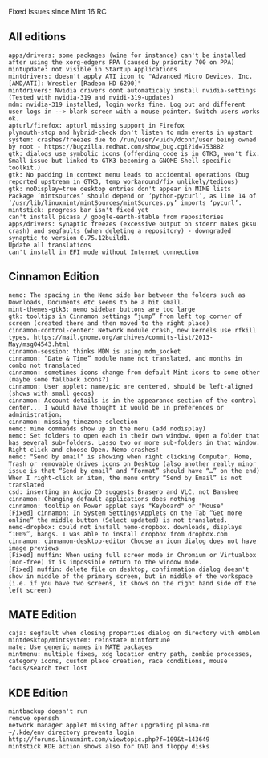 Fixed Issues since Mint 16 RC

All editions
------------
	apps/drivers: some packages (wine for instance) can't be installed after using the xorg-edgers PPA (caused by priority 700 on PPA)	
	mintupdate: not visible in Startup Applications	
	mintdrivers: doesn't apply ATI icon to "Advanced Micro Devices, Inc. [AMD/ATI]: Wrestler [Radeon HD 6290]"	
	mintdrivers: Nvidia drivers dont automaticaly install nvidia-settings (Tested with nvidia-319 and nvidi-319-updates)
	mdm: nvidia-319 installed, login works fine. Log out and different user logs in --> blank screen with a mouse pointer. Switch users works ok.
	apturl/firefox: apturl missing support in Firefox	
	plymouth-stop and hybrid-check don't listen to mdm events in upstart
	system: crashes/freezes	due to /run/user/<uid>/dconf/user being owned by root - https://bugzilla.redhat.com/show_bug.cgi?id=753882	
	gtk: dialogs use symbolic icons (offending code is in GTK3, won't fix. Small issue but linked to GTK3 becoming a GNOME Shell specific toolkit.)
	gtk: No padding in context menu leads to accidental operations (bug reported upstream in GTK3, temp workaround/fix unlikely/tedious)
	gtk: noDisplay=true desktop entries don't appear in MIME lists
	Package ‘mintsources’ should depend on ‘python-pycurl’, as line 14 of ‘/usr/lib/linuxmint/mintSources/mintSources.py’ imports ‘pycurl’.	
	mintstick: progress bar isn't fixed yet
	can't install picasa / google-earth-stable from repositories
	apps/drivers: synaptic freezes (excessive output on stderr makes gksu crash) and segfaults (when deleting a repository) - downgraded synaptic to version 0.75.12build1.
	Update all translations
	can't install in EFI mode without Internet connection

Cinnamon Edition
----------------
	nemo: The spacing in the Nemo side bar between the folders such as Downloads, Documents etc seems to be a bit small.	
	mint-themes-gtk3: nemo sidebar buttons are too large
	gtk: tooltips in Cinnamon settings “jump” from left top corner of screen (created there and then moved to the right place)	
	cinnamon-control-center: Network module crash, new kernels use rfkill types. https://mail.gnome.org/archives/commits-list/2013-May/msg04543.html
	cinnamon-session: thinks MDM is using mdm_socket	
	cinnamon: “Date & Time” module name not translated, and months in combo not translated
	cinnamon: sometimes icons change from default Mint icons to some other (maybe some fallback icons?)	
	cinnamon: User applet: name/pic are centered, should be left-aligned (shows with small gecos)
	cinnamon: Account details is in the appearance section of the control center... I would have thought it would be in preferences or administration.		
	cinnamon: missing timezone selection
	nemo: mime commands show up in the menu (add nodisplay)
	nemo: Set folders to open each in their own window. Open a folder that has several sub-folders. Lasso two or more sub-folders in that window.  Right-click and choose Open. Nemo crashes!
	nemo: "Send by email" is showing when right clicking Computer, Home, Trash or removable drives icons on Desktop (also another really minor issue is that “Send by email” and “Format” should have “…” on the end)
	When I right-click an item, the menu entry “Send by Email” is not translated
	csd: inserting an Audio CD suggests Brasero and VLC, not Banshee
	cinnamon: Changing default applications does nothing
	cinnamon: tooltip on Power applet says "Keyboard" or "Mouse"
	[Fixed] cinnamon: In System Settings\Applets on the Tab “Get more online” the middle button (Select updated) is not translated.
	nemo-dropbox: could not install nemo-dropbox. downloads, displays “100%”, hangs. I was able to install dropbox from dropbox.com
	cinnamon: cinnamon-desktop-editor Choose an icon dialog does not have image previews    
	[Fixed] muffin: When using full screen mode in Chromium or Virtualbox (non-free) it is impossible return to the window mode.
	[Fixed] muffin: delete file on desktop, confirmation dialog doesn't show in middle of the primary screen, but in middle of the workspace (i.e. if you have two screens, it shows on the right hand side of the left screen)
	
MATE Edition
------------
	caja: segfault when closing properties dialog on directory with emblem
	mintdesktop/mintsystem: reinstate mintfortune
	mate: Use generic names in MATE packages	
	mintmenu: multiple fixes, xdg location entry path, zombie processes, category icons, custom place creation, race conditions, mouse focus/search text lost	

KDE Edition
-----------
	mintbackup doesn't run
	remove openssh
	network manager applet missing after upgrading plasma-nm
	~/.kde/env directory prevents login http://forums.linuxmint.com/viewtopic.php?f=109&t=143649
	mintstick KDE action shows also for DVD and floppy disks			